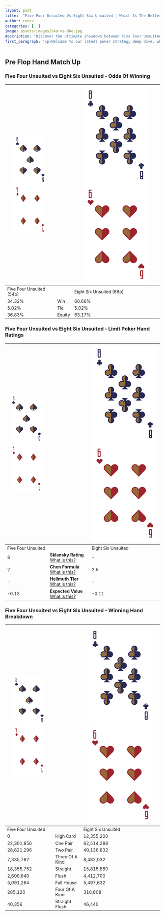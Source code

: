 ```yaml
---
layout: post
title:  "Five Four Unsuited Vs Eight Six Unsuited | Which Is The Better Hand In Poker? A Complete Guide"
author: reece
categories: [  ]
image: assets/images/54o-vs-86o.jpg
description: "Discover the ultimate showdown between Five Four Unsuited and Eight Six Unsuited in poker! Uncover the odds, strategies, and scenarios where one hand triumphs over the other. Get ready to up your poker game with this thrilling analysis."
first_paragraph: "<p>Welcome to our latest poker strategy deep dive, where we're pitting two distinct hands against each other in a high-stakes showdown: Five Four Unsuited vs Eight Six Unsuited.</p><p>In the dynamic world of poker, every decision counts, and knowing which hand holds the upper hand is key to your success at the table.</p><p>In this article, we'll dissect these two hands, explore the scenarios where one dominates the other, and equip you with the knowledge to make strategic choices that can tip the odds in your favor.</p><p>Get ready to unravel the intriguing dynamics of these poker hands and elevate your game to new heights.</p>"
---
```




[comment]: # (sp0)

## Pre Flop Hand Match Up

<div class="table hand-ratings" markdown="1"> 



### Five Four Unsuited vs Eight Six Unsuited - Odds Of Winning


    
| ![image info](assets/images/hand1/5.png) ![image info](assets/images/hand1/4o.png) |  | ![image info](assets/images/hand2/8.png) ![image info](assets/images/hand2/6o.png) |
| -------- | -------- | -------- |
| Five Four Unsuited (54o) |  | Eight Six Unsuited (86o) |
| 34.32% | Win | 60.66% |
| 5.02% | Tie | 5.02% |
| 36.83% | Equity | 63.17% |




[comment]: # (sp1)



### Five Four Unsuited vs Eight Six Unsuited - Limit Poker Hand Ratings


    
| ![image info](assets/images/hand1/5.png) ![image info](assets/images/hand1/4o.png) |  | ![image info](assets/images/hand2/8.png) ![image info](assets/images/hand2/6o.png) |
| -------- | -------- | -------- |
| Five Four Unsuited |  | Eight Six Unsuited |
| 8 | **Sklansky Rating** [What is this?](/sklansky-rating-explained) | - |
| 2 | **Chen Formula** [What is this?](/chen-formula-explained) | 2.5 |
| - | **Hellmuth Tier** [What is this?](/Hellmuth-tier-explained) | - |
| -0.13 | **Expected Value** [What is this?](/expected-value-explained) | -0.11 |




[comment]: # (sp2)



### Five Four Unsuited vs Eight Six Unsuited - Winning Hand Breakdown


    
| ![image info](assets/images/hand1/5.png) ![image info](assets/images/hand1/4o.png) |  | ![image info](assets/images/hand2/8.png) ![image info](assets/images/hand2/6o.png) |
| -------- | -------- | -------- |
| Five Four Unsuited |  | Eight Six Unsuited |
| 0 | High Card | 12,355,200 |
| 22,301,856 | One Pair | 62,514,288 |
| 28,621,296 | Two Pair | 40,136,832 |
| 7,335,792 | Three Of A Kind | 8,482,032 |
| 18,355,752 | Straight | 15,815,880 |
| 2,600,640 | Flush | 4,412,700 |
| 5,091,264 | Full House | 5,497,632 |
| 285,120 | Four Of A Kind | 310,608 |
| 40,356 | Straight Flush | 46,440 |




[comment]: # (sp3)



</div>

[comment]: # (sp4)



[comment]: # (sp5)

